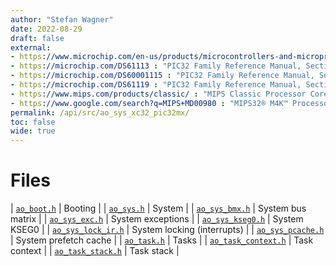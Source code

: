 ```yaml
---
author: "Stefan Wagner"
date: 2022-08-29
draft: false
external:
- https://www.microchip.com/en-us/products/microcontrollers-and-microprocessors/32-bit-mcus/pic32-32-bit-mcus/pic32mx : "PIC32MX Family of Microcontrollers"
- https://microchip.com/DS61113 : "PIC32 Family Reference Manual, Section 2, CPU for Devices with M4K® Core"
- https://microchip.com/DS60001115 : "PIC32 Family Reference Manual, Section 3, Memory Organization"
- https://microchip.com/DS61119 : "PIC32 Family Reference Manual, Section 4, Prefetch Cache"
- https://www.mips.com/products/classic/ : "MIPS Classic Processor Cores"
- https://www.google.com/search?q=MIPS+MD00980 : "MIPS32® M4K™ Processor Core Software User’s Manual"
permalink: /api/src/ao_sys_xc32_pic32mx/
toc: false
wide: true
---
```


# Files

| [`ao_boot.h`](ao_boot.h.md) | Booting |
| [`ao_sys.h`](ao_sys.h.md) | System |
| [`ao_sys_bmx.h`](ao_sys_bmx.h.md) | System bus matrix |
| [`ao_sys_exc.h`](ao_sys_exc.h.md) | System exceptions |
| [`ao_sys_kseg0.h`](ao_sys_kseg0.h.md) | System KSEG0 |
| [`ao_sys_lock_ir.h`](ao_sys_lock_ir.h.md) | System locking (interrupts) |
| [`ao_sys_pcache.h`](ao_sys_pcache.h.md) | System prefetch cache |
| [`ao_task.h`](ao_task.h.md) | Tasks |
| [`ao_task_context.h`](ao_task_context.h.md) | Task context |
| [`ao_task_stack.h`](ao_task_stack.h.md) | Task stack |
